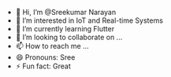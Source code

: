 - 👋 Hi, I’m @Sreekumar Narayan
- 👀 I’m interested in IoT and Real-time Systems
- 🌱 I’m currently learning Flutter
- 💞️ I’m looking to collaborate on ...
- 📫 How to reach me ...
- 😄 Pronouns: Sree
- ⚡ Fun fact: Great

<!---
Sreekumar-Insights/Sreekumar-Insights is a ✨ special ✨ repository because its `README.md` (this file) appears on your GitHub profile.
You can click the Preview link to take a look at your changes.
--->
